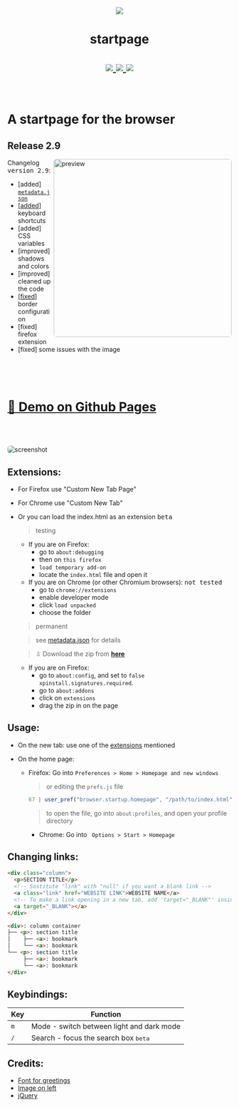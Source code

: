 <p align="center">
  <img src="favicon.ico">
</p>

<h1 align="center"><strong>startpage</strong>

<p align="center">
  <a href="https://github.com/Alededorigo/startpage/blob/main/LICENSE">
    <img src="https://img.shields.io/github/license/alededorigo/kanji?color=%23cd58f4&style=flat">
  </a>
  <a href="https://github.com/Alededorigo/startpage/releases">
    <img src="https://img.shields.io/github/v/release/alededorigo/kanji?color=ee4f84&include_prereleases&style=flat">
  </a>
  <a href="https://github.com/Alededorigo/startpage/commits/main">
    <img src="https://img.shields.io/github/last-commit/alededorigo/kanji?color=%231ce590&style=flat">
  </a>
</p>
</h1>

<br />

# **A startpage for the browser**

## Release 2.9 <img alt="" align="right" src="https://img.shields.io/github/repo-size/alededorigo/kanji?color=%2358d0f4&style=flat"/>

<a href="https://github.com/Alededorigo/Kanji/releases/tag/2.9">
  <img style="border-radius: 6px" src="https://res.cloudinary.com/dn3cdvdix/image/upload/v1621709359/cover.png" alt="preview" align="right" width="400px"/>
</a>

Changelog <kbd>version 2.9</kbd>:

- [added] [`metadata.json`](https://github.com/Alededorigo/startpage/commit/58e381c169df3d06280d09c8c904f99e17d3c8f3)
- [[added](https://github.com/Alededorigo/startpage/commit/7c6bfc27bd651019271256908c072ddff45e731f)] keyboard shortcuts
- [added] CSS variables
- [improved] shadows and colors
- [improved] cleaned up the code
- [[fixed](https://github.com/Alededorigo/startpage/commit/7c6bfc27bd651019271256908c072ddff45e731f)] border configuration
- [fixed] firefox extension
- [fixed] some issues with the image

<br />
<br />
<br />

# [🚀️ Demo on Github Pages](https://alededorigo.github.io/startpage/)

<br />
<br />
<br />

<img style="border-radius: 6px" src="https://res.cloudinary.com/dn3cdvdix/image/upload/v1615300936/preview_nosmbp.gif" alt="screenshot"/>

## Extensions:

- For Firefox use "Custom New Tab Page"
- For Chrome use "Custom New Tab"
- Or you can load the index.html as an extension <kbd>beta</kbd>

  > testing

  - If you are on Firefox:
    - go to `about:debugging`
    - then on `this firefox`
    - `load temporary add-on`
    - locate the `index.html` file and open it
  - If you are on Chrome (or other Chromium browsers): <kbd>not tested</kbd>
    - go to `chrome://extensions`
    - enable developer mode
    - click `load unpacked`
    - choose the folder

  > permanent

  > see [metadata.json](https://raw.githubusercontent.com/Alededorigo/startpage/main/manifest.json) for details

  > ⇩ Download the zip from [**here**](https://github.com/Alededorigo/startpage/releases)

  - If you are on Firefox:
    - go to `about:config`, and set to `false` `xpinstall.signatures.required`.
    - go to `about:addons`
    - click on `extensions`
    - drag the zip in on the page

## Usage:

- On the new tab: use one of the [extensions](#extensions) mentioned

- On the home page:

  - Firefox: Go into
    `Preferences > Home > Homepage and new windows`
    <br/>

    > or editing the `prefs.js` file

    ```js
    67 | user_pref("browser.startup.homepage", "/path/to/index.html")
    ```

    > to open the file, go into `about:profiles`, and open your profile directory

    - Chrome: Go into
      ` Options > Start > Homepage`

## Changing links:

```html
<div class="column">
  <p>SECTION TITLE</p>
  <!-- Sostitute "link" with "null" if you want a blank link -->
  <a class="link" href="WEBSITE LINK">WEBSITE NAME</a>
  <!-- To make a link opening in a new tab, add 'target="_BLANK"' inside the link tag -->
  <a target="_BLANK"></a>
</div>
```

```html
<div>: column container
├── <p>: section title
│    ├── <a>: bookmark
│    └── <a>: bookmark
└── <p>: section title
     ├── <a>: bookmark
     └── <a>: bookmark
</div>
```

## Keybindings:

| Key | Function                                      |
| --- | --------------------------------------------- |
| `m` | Mode - switch between light and dark mode     |
| `/` | Search - focus the search box <kbd>beta</kbd> |

## Credits:

- [Font for greetings](https://www.1001fonts.com/electroharmonix-font.html)
- [Image on left](https://wallpapercave.com/mt-fuji-wallpaper)
- [jQuery](https://jquery.com/)
